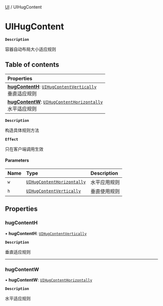 [UI](../modules/UI.UI.md) / UIHugContent

# UIHugContent <Badge type="tip" text="Class" />

**`Description`**

容器自动布局大小适应规则

## Table of contents

| Properties |
| :-----|
| **[hugContentH](UI.UIHugContent.md#hugcontenth)**: [`UIHugContentVertically`](../enums/UI.UIHugContentVertically.md) <br> 垂直适应规则|
| **[hugContentW](UI.UIHugContent.md#hugcontentw)**: [`UIHugContentHorizontally`](../enums/UI.UIHugContentHorizontally.md) <br> 水平适应规则|

**`Description`**

构造具体规则方法

**`Effect`**

只在客户端调用生效

#### Parameters

| Name | Type | Description |
| :------ | :------ | :------ |
| `w` | [`UIHugContentHorizontally`](../enums/UI.UIHugContentHorizontally.md) | 水平应用规则 |
| `h` | [`UIHugContentVertically`](../enums/UI.UIHugContentVertically.md) | 垂直使用规则 |

## Properties

### hugContentH

• **hugContentH**: [`UIHugContentVertically`](../enums/UI.UIHugContentVertically.md)

**`Description`**

垂直适应规则

___

### hugContentW

• **hugContentW**: [`UIHugContentHorizontally`](../enums/UI.UIHugContentHorizontally.md)

**`Description`**

水平适应规则
